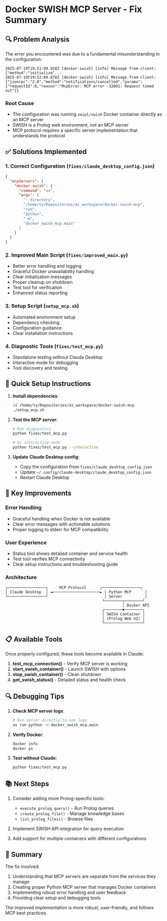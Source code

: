 # Docker SWISH MCP Server - Fix Summary

## 🔍 Problem Analysis

The error you encountered was due to a fundamental misunderstanding in the configuration:

```
2025-07-19T19:51:09.928Z [docker-swish] [info] Message from client: {"method":"initialize"...
2025-07-19T19:52:09.878Z [docker-swish] [info] Message from client: {"jsonrpc":"2.0","method":"notifications/cancelled","params":{"requestId":0,"reason":"McpError: MCP error -32001: Request timed out"}}
```

### Root Cause
- The configuration was running `swipl/swish` Docker container directly as an MCP server
- SWISH is a Prolog web environment, not an MCP server
- MCP protocol requires a specific server implementation that understands the protocol

## ✅ Solutions Implemented

### 1. **Correct Configuration** (`fixes/claude_desktop_config.json`)
```json
{
  "mcpServers": {
    "docker-swish": {
      "command": "uv",
      "args": [
        "--directory",
        "/home/ty/Repositories/ai_workspace/docker-swish-mcp",
        "run",
        "python",
        "-m",
        "docker_swish_mcp.main"
      ]
    }
  }
}
```

### 2. **Improved Main Script** (`fixes/improved_main.py`)
- Better error handling and logging
- Graceful Docker unavailability handling
- Clear initialization messages
- Proper cleanup on shutdown
- Test tool for verification
- Enhanced status reporting

### 3. **Setup Script** (`setup_mcp.sh`)
- Automated environment setup
- Dependency checking
- Configuration guidance
- Clear installation instructions

### 4. **Diagnostic Tools** (`fixes/test_mcp.py`)
- Standalone testing without Claude Desktop
- Interactive mode for debugging
- Tool discovery and testing

## 🚀 Quick Setup Instructions

1. **Install dependencies**:
   ```bash
   cd /home/ty/Repositories/ai_workspace/docker-swish-mcp
   ./setup_mcp.sh
   ```

2. **Test the MCP server**:
   ```bash
   # Run diagnostics
   python fixes/test_mcp.py
   
   # Or interactive mode
   python fixes/test_mcp.py --interactive
   ```

3. **Update Claude Desktop config**:
   - Copy the configuration from `fixes/claude_desktop_config.json`
   - Update `~/.config/claude-desktop/claude_desktop_config.json`
   - Restart Claude Desktop

## 🔧 Key Improvements

### Error Handling
- Graceful handling when Docker is not available
- Clear error messages with actionable solutions
- Proper logging to stderr for MCP compatibility

### User Experience
- Status tool shows detailed container and service health
- Test tool verifies MCP connectivity
- Clear setup instructions and troubleshooting guide

### Architecture
```
┌─────────────────┐     MCP Protocol      ┌─────────────────┐
│ Claude Desktop  │ ◄─────────────────────► │ Python MCP      │
└─────────────────┘                         │ Server          │
                                           └────────┬────────┘
                                                    │ Docker API
                                           ┌────────▼────────┐
                                           │ SWISH Container │
                                           │ (Prolog Web UI) │
                                           └─────────────────┘
```

## 📋 Available Tools

Once properly configured, these tools become available in Claude:

1. **test_mcp_connection()** - Verify MCP server is working
2. **start_swish_container()** - Launch SWISH with options
3. **stop_swish_container()** - Clean shutdown
4. **get_swish_status()** - Detailed status and health check

## 🔍 Debugging Tips

1. **Check MCP server logs**:
   ```bash
   # Run server directly to see logs
   uv run python -m docker_swish_mcp.main
   ```

2. **Verify Docker**:
   ```bash
   docker info
   docker ps
   ```

3. **Test without Claude**:
   ```bash
   python fixes/test_mcp.py
   ```

## 📚 Next Steps

1. Consider adding more Prolog-specific tools:
   - `execute_prolog_query()` - Run Prolog queries
   - `create_prolog_file()` - Manage knowledge bases
   - `list_prolog_files()` - Browse files

2. Implement SWISH API integration for query execution

3. Add support for multiple containers with different configurations

## 🎯 Summary

The fix involved:
1. Understanding that MCP servers are separate from the services they manage
2. Creating proper Python MCP server that manages Docker containers
3. Implementing robust error handling and user feedback
4. Providing clear setup and debugging tools

The improved implementation is more robust, user-friendly, and follows MCP best practices.